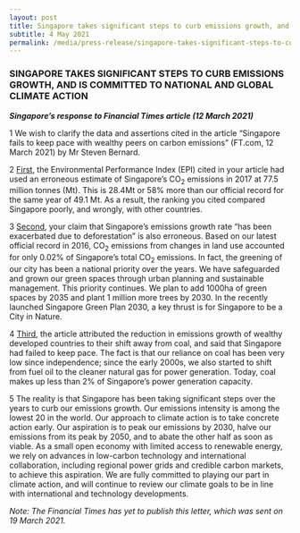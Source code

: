 ```yaml
---
layout: post
title: Singapore takes significant steps to curb emissions growth, and is committed to national and global climate action
subtitle: 4 May 2021
permalink: /media/press-release/singapore-takes-significant-steps-to-curb-emissions-growth-and-is-committed-to-national-and-global-climate-action
---
```


### SINGAPORE TAKES SIGNIFICANT STEPS TO CURB EMISSIONS GROWTH, AND IS COMMITTED TO NATIONAL AND GLOBAL CLIMATE ACTION

***Singapore’s response to Financial Times article (12 March 2021)***

1	   We wish to clarify the data and assertions cited in the article “Singapore fails to keep pace with wealthy peers on carbon emissions” (FT.com, 12 March 2021) by Mr Steven Bernard. 

2 	<u>First</u>, the Environmental Performance Index (EPI) cited in your article had used an erroneous estimate of Singapore’s CO<sub>2</sub> emissions in 2017 at 77.5 million tonnes (Mt).  This is 28.4Mt or 58% more than our official record for the same year of 49.1 Mt. As a result, the ranking you cited compared Singapore poorly, and wrongly, with other countries. 

3	  <u>Second</u>, your claim that Singapore’s emissions growth rate “has been exacerbated due to deforestation” is also erroneous. Based on our latest official record in 2016, CO<sub>2</sub> emissions from changes in land use accounted for only 0.02% of Singapore’s total CO<sub>2</sub> emissions.  In fact, the greening of our city has been a national priority over the years. We have safeguarded and grown our green spaces through urban planning and sustainable management. This priority continues. We plan to add 1000ha of green spaces by 2035 and plant 1 million more trees by 2030. In the recently launched Singapore Green Plan 2030, a key thrust is for Singapore to be a City in Nature. 

4	  <u>Third</u>, the article attributed the reduction in emissions growth of wealthy developed countries to their shift away from coal, and said that Singapore had failed to keep pace. The fact is that our reliance on coal has been very low since independence; since the early 2000s, we also started to shift from fuel oil to the cleaner natural gas for power generation. Today, coal makes up less than 2% of Singapore’s power generation capacity. 

5	  The reality is that Singapore has been taking significant steps over the years to curb our emissions growth. Our emissions intensity is among the lowest 20 in the world. Our approach to climate action is to take concrete action early. Our aspiration is to peak our emissions by 2030, halve our emissions from its peak by 2050, and to abate the other half as soon as viable. As a small open economy with limited access to renewable energy, we rely on advances in low-carbon technology and international collaboration, including regional power grids and credible carbon markets, to achieve this aspiration. We are fully committed to playing our part in climate action, and will continue to review our climate goals to be in line with international and technology developments.

*Note: The Financial Times has yet to publish this letter, which was sent on 19 March 2021.*
